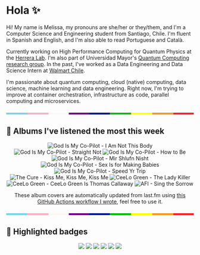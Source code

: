 # Hola ✨
Hi! My name is Melissa, my pronouns are she/her or they/them, and I'm a Computer Science and Engineering student from Santiago, Chile. I'm fluent in Spanish and English, and I'm also able to read Portuguese and Català.

Currently working on High Performance Computing for Quantum Physics at the [Herrera Lab](http://fherreralab.com/). I'm also part of Universidad Mayor's [Quantum Computing research group](https://www.diariomayor.cl/ciencia-um/docentes-y-estudiantes-crean-el-primer-grupo-de-computacion-cuantica-u-mayor.html). In the past, I've worked as a Data Engineering and Data Science Intern at [Walmart Chile](https://github.com/walmartdigital/).

I'm passionate about quantum computing, cloud (native) computing, data science, machine learning and data engineering. Right now, I'm trying to improve at container orchestration, infrastructure as code, parallel computing and microservices.

<img src="hr.png" width="100%" height="5px">

## 🎵 Albums I've listened the most this week
<!-- lastfm -->
<p align="center"><img src="https://lastfm.freetls.fastly.net/i/u/64s/105cb10ff4b24b44aea729f386b3a2e5.jpg" title="God Is My Co-Pilot - I Am Not This Body"> <img src="https://lastfm.freetls.fastly.net/i/u/64s/5691db23fd8f409c8a2cf6e4f0d69911.jpg" title="God Is My Co-Pilot - Straight Not"> <img src="https://lastfm.freetls.fastly.net/i/u/64s/3bc4a513725a4bf787e0b502f542cd0c.jpg" title="God Is My Co-Pilot - How to Be"> <img src="https://lastfm.freetls.fastly.net/i/u/64s/0d1db5e521ab43d3a85fdae027cc16d2.jpg" title="God Is My Co-Pilot - Mir Shlufn Nisht"> <img src="https://lastfm.freetls.fastly.net/i/u/64s/6577974bfa2e41d9af4d9a2499cad3ee.png" title="God Is My Co-Pilot - Sex Is for Making Babies"> <img src="https://lastfm.freetls.fastly.net/i/u/64s/c3cee2a8188c4a4ba5e9232ddc36105b.jpg" title="God Is My Co-Pilot - Speed Yr Trip"> <img src="https://lastfm.freetls.fastly.net/i/u/64s/033b256f69ce0e33d498e9c6b91d1af9.png" title="The Cure - Kiss Me, Kiss Me, Kiss Me"> <img src="https://lastfm.freetls.fastly.net/i/u/64s/4a710e50ed1f1bc266918646d52c2d05.jpg" title="CeeLo Green - The Lady Killer"> <img src="https://lastfm.freetls.fastly.net/i/u/64s/d46783aec994163bc6a888aa4db2af51.jpg" title="CeeLo Green - CeeLo Green Is Thomas Callaway"> <img src="https://lastfm.freetls.fastly.net/i/u/64s/b8e32ab7e55cb6b2c987e77b75fce41d.jpg" title="AFI - Sing the Sorrow"> </p>

<p align="center">These album covers are automatically updated from last.fm using <a href="https://github.com/marketplace/actions/lastfm-to-markdown">this GitHub Actions workflow I wrote</a>, feel free to use it.</p>

<img src="hr.png" width="100%" height="5px">

## 🏅 Highlighted badges
<p align="center" style="vertical-align:middle;">
  <a href="https://www.credly.com/badges/c8caff74-4c34-4211-affe-8bd7692771c8"><img src="https://images.credly.com/size/100x100/images/cf9b772d-7cf9-4c11-9aa7-46ab006f0ce6/IBM_Quantum_Challenge_2021_Achievement_V2.png"></a>
  <a href="https://www.credly.com/badges/52a4021b-34e6-413d-a4bd-cc29d3a686f6"><img src="https://images.credly.com/size/100x100/images/28944969-813a-43b9-944f-7910111ce764/Professional_Certificate_-_Data_Science.png"></a>
  <a href="https://www.credly.com/badges/cfeca386-7b9d-487f-8e2b-b3cfa069c734"><img src="https://images.credly.com/size/100x100/images/ac4daa48-1924-4dc5-80cf-ede5a08bac51/Data_Science_Foundations_Specialization.png"></a>
  <a href="https://www.credly.com/badges/0372a945-8a67-4d57-9643-b46b8dbf2fa6"><img src="https://images.credly.com/size/100x100/images/4a5f4849-54ae-461f-97ad-cb9c9a04eb63/Adv_Data_Science_Specialization.png"></a>
  <a href="https://www.credly.com/badges/348acaad-19d1-4f5a-8a6f-145d80dca3dc"><img src="https://images.credly.com/size/100x100/images/1dee8dee-d779-462e-9fd4-df5119546349/Build_Smart_on_Kubernetes_World_Tour.png"></a>
  <a href="https://google.qwiklabs.com/public_profiles/9fac59c2-c0f1-4b5c-b207-47c9cd7d6072"><img src="https://cdn.qwiklabs.com/GHzcYBb00JYUF9Rgf3D9A4inwRHYnFtISMvcRlb%2FClU%3D" width="100px"></a>
</p>
